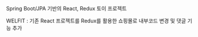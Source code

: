 Spring Boot/JPA 기반의 React, Redux 토이 프로젝트

WELFIT : 기존 React 프로젝트를 Redux를 활용한 쇼핑몰로 내부코드 변경 및 댓글 기능 추가


